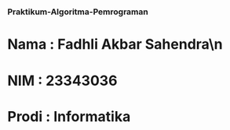 # <h3>Praktikum-Algoritma-Pemrograman<h3>
# Nama  : Fadhli Akbar Sahendra\n
# NIM   : 23343036
# Prodi : Informatika
